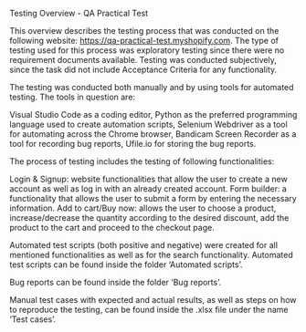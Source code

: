 Testing Overview - QA Practical Test


This overview describes the testing process that was conducted on the following website: https://qa-practical-test.myshopify.com. The type of testing used for this process was exploratory testing since there were no requirement documents available. Testing was conducted subjectively, since the task did not include Acceptance Criteria for any functionality.

The testing was conducted both manually and by using tools for automated testing. The tools in question are:

Visual Studio Code as a coding editor, 
Python as the preferred programming language used to create automation scripts,
Selenium Webdriver as a tool for automating across the Chrome browser, 
Bandicam Screen Recorder as a tool for recording bug reports,
Ufile.io for storing the bug reports.

The process of testing includes the testing of following functionalities:

Login & Signup: website functionalities that allow the user to create a new account as well as log in with an already created account.
Form builder: a functionality that allows the user to submit a form by entering the necessary information.
Add to cart/Buy now: allows the user to choose a product, increase/decrease the quantity according to the desired discount, add the product to the cart and proceed to the checkout page.

Automated test scripts (both positive and negative) were created for all mentioned functionalities as well as for the search functionality. Automated test scripts can be found inside the folder ‘Automated scripts’. 

Bug reports can be found inside the folder ‘Bug reports’.

Manual test cases with expected and actual results, as well as steps on how to reproduce the testing, can be found inside the .xlsx file under the name ‘Test cases’.
